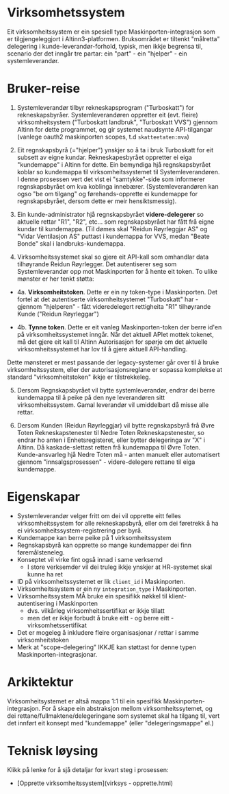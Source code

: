 # Virksomhetssystem

Eit virksomheitssystem er ein spesiell type Maskinporten-integrasjon som er tilgjengeleggjort i Altinn3-platformen. Bruksområdet er tiltenkt "målretta" delegering i kunde-leverandør-forhold, typisk, men ikkje begrensa til, scenario der det inngår tre partar:  ein "part" - ein "hjelper" - ein systemleverandør.


# Bruker-reise

1. Systemleverandør tilbyr rekneskapsprogram ("Turboskatt") for rekneskapsbyråer.  Systemleverandøren oppretter eit (evt. fleire) virksomheitsystem ("Turboskatt landbruk", "Turboskatt VVS") gjennom Altinn for dette programmet, og gir systemet naudsynte API-tilgangar (vanlege oauth2 maskinporten scopes, t.d `skatteetaten:mva`)

2. Eit regnskapsbyrå (="hjelper") ynskjer so å ta i bruk Turboskatt for eit subsett av eigne kundar.  Rekneskapesbyrået oppretter ei eiga "kundemappe" i Altinn for dette. Ein bemyndiga hjå regnskapsbyrået koblar so kundemappa til virksomheitssystemet til Systemleverandøren. I denne prosessen vert det vist ei "samtykke"-side som informerer regnskapsbyrået om kva koblinga innebærer. (Systemleverandøren kan ogso "be om tilgang" og førehands-opprette ei kundemappe for regnskapsbyrået, dersom dette er meir hensiktsmessig).

3. Ein kunde-administrator hjå regnskapsbyrået **videre-delegerer** so aktuelle rettar "R1", "R2", etc... som regnskapsbyrået har fått frå eigne kundar til kundemappa.   (Til dømes skal "Reidun Røyrleggjar AS" og "Vidar Ventilasjon AS" puttast i kundemappa for VVS, medan "Beate Bonde" skal i landbruks-kundemappa.

4. Virksomheitssystemet skal so gjere eit API-kall som omhandlar data tilhøyrande Reidun Røyrlegger.   Det autentiserer seg som Systemleverandør opp mot Maskinporten for å hente eit token.  To ulike mønster er her tenkt støtta:

  * 4a. **Virksomheitstoken**.   Dette er ein ny token-type i Maskinporten.  Det fortel at det autentiserte virksomheitsystemet "Turboskatt" har - gjennom "hjelperen" - fått videredelegert rettigheita "R1" tilhøyrande Kunde ("Reidun Røyrleggar")

  * 4b. **Tynne token**. Dette er eit vanleg Maskinporten-token der berre id'en på virksomheitssystemet inngår. Når det aktuell APIet mottek tokenet, må det gjere eit kall til Altinn Autorisasjon for spørje om det aktuelle virksomheitssystemet har lov til å gjere aktuell API-handling.

  Dette mønsteret er mest passande der legacy-systemer går over til å bruke virksomheitssystem, eller der autorisasjonsreglane er sopassa komplekse at standard "virksomheitstoken" ikkje er tilstrekkeleg.

5. Dersom Regnskapsbyrået vil bytte systemleverandør, endrar dei berre kundemappa til å peike på den nye leverandøren sitt virksomheitssystem.  Gamal leverandør vil umiddelbart då misse alle rettar.

6. Dersom Kunden (Reidun Røyrleggjar) vil bytte regnskapsbyrå frå Øvre Toten Rekneskapstenester til Nedre Toten Rekneskapstenester, so endrar ho anten i Enhetsregisteret, eller bytter delegeringa av "X" i Altinn.  Då kaskade-slettast retten frå kundemappa til Øvre Toten.  Kunde-ansvarleg hjå Nedre Toten må - anten manuelt eller automatisert gjennom "innsalgsprosessen" -  videre-delegere rettane til eiga kundemappe.

# Eigenskapar

* Systemleverandør velger fritt om dei vil opprette eitt felles virksomheitssystem for alle rekneskapsbyrå, eller om dei føretrekk å ha ei virksomheitssystem-registrering per byrå.
* Kundemappe kan berre peike på 1 virksomheitssystem
* Regnskapsbyrå kan opprette so mange kundemapper dei finn føremålsteneleg.
* Konseptet vil virke fint også innad i same verksemd
  * I store verksemder vil dei truleg ikkje ynskjer at HR-systemet skal kunne ha ret
* ID på virksomheitssystemet er lik `client_id` i Maskinporten.  
* Virksomheitssystem er ein ny `integration_type` i Maskinporten.
* Virksomheitssystem MÅ bruke ein spesifikk nøkkel til klient-autentisering i Maskinporten
  * dvs. vilkårleg virksomheitssertifikat er ikkje tillatt
  * men det er ikkje forbudt å bruke eitt - og berre eitt - virksomhetssertifikat
* Det er mogeleg å inkludere fleire organisasjonar / rettar i samme virksomheitstoken
* Merk at "scope-delegering" IKKJE kan støttast for denne typen Maskinporten-integrasjonar.


# Arkiktektur



Virksomheitsystemet er altså mappa 1:1 til ein spesifikk Maskinporten-integrasjon. For å skape ein abstraksjon mellom virksomheitssytemet, og dei rettane/fullmaktene/delegeringane som systemet skal ha tilgang til, vert det innført eit konsept med "kundemappe" (eller "delegeringsmappe" el.)


# Teknisk løysing

Klikk på lenke for å sjå detaljar for kvart steg i prosessen:

* [Opprette virksomheitssystem](virksys - opprette.html)
